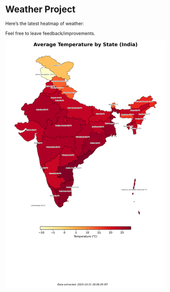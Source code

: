 # Weather Project

Here’s the latest heatmap of weather:

Feel free to leave feedback/improvements.

![India Heatmap](docs/assets/india_heatmap.png?v=04C807)
